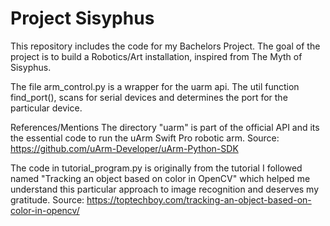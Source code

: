 <h1>Project Sisyphus</h1>

This repository includes the code for my Bachelors Project.
The goal of the project is to build a Robotics/Art installation, inspired from The Myth of Sisyphus.


The file arm_control.py is a wrapper for the uarm api.
The util function find_port(), scans for serial devices and determines the port for the particular device.


References/Mentions
The directory "uarm" is part of the official API and its the essential code to run the uArm Swift Pro robotic arm. 
Source: https://github.com/uArm-Developer/uArm-Python-SDK

The code in tutorial_program.py is originally from the tutorial I followed named "Tracking an object based on color in OpenCV" which helped me understand this particular approach to image recognition and deserves my gratitude.
Source: https://toptechboy.com/tracking-an-object-based-on-color-in-opencv/
